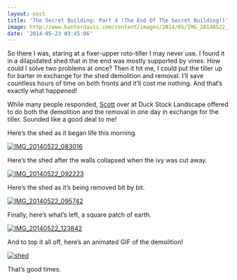 ```yaml
---
layout: post
title: 'The Secret Building: Part 4 (The End Of The Secret Building!)'
image: http://www.hunterdavis.com/content/images/2014/05/IMG_20140522_123842.jpg
date: '2014-05-23 03:45:06'
---
```



 So there I was, staring at a fixer-upper roto-tiller I may never use. I found it in a dilapidated shed that in the end was mostly supported by vines. How could I solve two problems at once? Then it hit me, I could put the tiller up for barter in exchange for the shed demolition and removal. I’ll save countless hours of time on both fronts and it’ll cost me nothing. And that’s exactly what happened!

 While many people responded, [Scott](mailto:scott@duckstocklandscape.com) over at Duck Stock Landscape offered to do both the demolition and the removal in one day in exchange for the tiller. Sounded like a good deal to me!

Here’s the shed as it began life this morning.

[![IMG_20140522_083016](http://www.hunterdavis.com/content/images/2014/05/IMG_20140522_083016-300x225.jpg)](http://www.hunterdavis.com/content/images/2014/05/IMG_20140522_083016.jpg)

Here’s the shed after the walls collapsed when the ivy was cut away.

[![IMG_20140522_092223](http://www.hunterdavis.com/content/images/2014/05/IMG_20140522_092223-300x225.jpg)](http://www.hunterdavis.com/content/images/2014/05/IMG_20140522_092223.jpg)

Here’s the shed as it’s being removed bit by bit.

[![IMG_20140522_095742](http://www.hunterdavis.com/content/images/2014/05/IMG_20140522_095742-300x225.jpg)](http://www.hunterdavis.com/content/images/2014/05/IMG_20140522_095742.jpg)

Finally, here’s what’s left, a square patch of earth.

[![IMG_20140522_123842](http://www.hunterdavis.com/content/images/2014/05/IMG_20140522_123842-300x225.jpg)](http://www.hunterdavis.com/content/images/2014/05/IMG_20140522_123842.jpg)

And to top it all off, here’s an animated GIF of the demolition!

[![shed](http://www.hunterdavis.com/content/images/2014/05/shed.gif)](http://www.hunterdavis.com/content/images/2014/05/shed.gif)

That’s good times.


